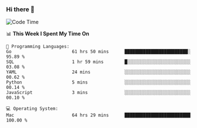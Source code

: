 ### Hi there 👋

<!--
**CrazyCollin/crazycollin** is a ✨ _special_ ✨ repository because its `README.md` (this file) appears on your GitHub profile.

Here are some ideas to get you started:

- 🔭 I’m currently working on ...
- 🌱 I’m currently learning ...
- 👯 I’m looking to collaborate on ...
- 🤔 I’m looking for help with ...
- 💬 Ask me about ...
- 📫 How to reach me: ...
- 😄 Pronouns: ...
- ⚡ Fun fact: ...
-->

<!--START_SECTION:waka-->
![Code Time](http://img.shields.io/badge/Code%20Time-2%2C275%20hrs%2045%20mins-blue)

📊 **This Week I Spent My Time On** 

```text
💬 Programming Languages: 
Go                       61 hrs 50 mins      ████████████████████████░   95.89 % 
SQL                      1 hr 59 mins        █░░░░░░░░░░░░░░░░░░░░░░░░   03.08 % 
YAML                     24 mins             ░░░░░░░░░░░░░░░░░░░░░░░░░   00.62 % 
Python                   5 mins              ░░░░░░░░░░░░░░░░░░░░░░░░░   00.14 % 
JavaScript               3 mins              ░░░░░░░░░░░░░░░░░░░░░░░░░   00.10 % 

💻 Operating System: 
Mac                      64 hrs 29 mins      █████████████████████████   100.00 % 
```


<!--END_SECTION:waka-->
